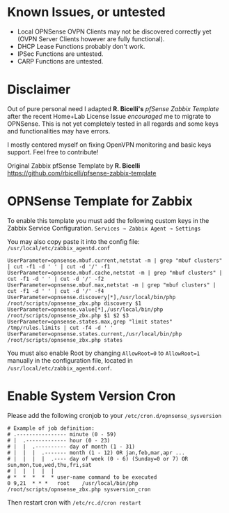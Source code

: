 # Known Issues, or untested
* Local OPNSense OVPN Clients may not be discovered correctly yet (OVPN Server Clients however are fully functional).
* DHCP Lease Functions probably don't work.
* IPSec Functions are untested.
* CARP Functions are untested.

# Disclaimer
Out of pure personal need I adapted **R. Bicelli's** _pfSense Zabbix Template_ after the recent Home+Lab License Issue *encouraged* me to migrate to OPNSense.
This is not yet completely tested in all regards and some keys and functionalities may have errors.

I mostly centered myself on fixing OpenVPN monitoring and basic keys support. Feel free to contribute!

Original Zabbix pfSense Template by **R. Bicelli**
<https://github.com/rbicelli/pfsense-zabbix-template>

# OPNSense Template for Zabbix

To enable this template you must add the following custom keys in the Zabbix Service Configuration.
`Services → Zabbix Agent → Settings`

You may also copy paste it into the config file:
`/usr/local/etc/zabbix_agentd.conf`

```
UserParameter=opnsense.mbuf.current,netstat -m | grep "mbuf clusters" | cut -f1 -d ' ' | cut -d '/' -f1
UserParameter=opnsense.mbuf.cache,netstat -m | grep "mbuf clusters" | cut -f1 -d ' ' | cut -d '/' -f2
UserParameter=opnsense.mbuf.max,netstat -m | grep "mbuf clusters" | cut -f1 -d ' ' | cut -d '/' -f4
UserParameter=opnsense.discovery[*],/usr/local/bin/php /root/scripts/opnsense_zbx.php discovery $1
UserParameter=opnsense.value[*],/usr/local/bin/php /root/scripts/opnsense_zbx.php $1 $2 $3
UserParameter=opnsense.states.max,grep "limit states" /tmp/rules.limits | cut -f4 -d ' '
UserParameter=opnsense.states.current,/usr/local/bin/php /root/scripts/opnsense_zbx.php states
```

You must also enable Root by changing `AllowRoot=0` to `AllowRoot=1` manually in the configuration file,
located in `/usr/local/etc/zabbix_agentd.conf`.

# Enable System Version Cron

Please add the following cronjob to your `/etc/cron.d/opnsense_sysversion`

```
# Example of job definition:
# .---------------- minute (0 - 59)
# |  .------------- hour (0 - 23)
# |  |  .---------- day of month (1 - 31)
# |  |  |  .------- month (1 - 12) OR jan,feb,mar,apr ...
# |  |  |  |  .---- day of week (0 - 6) (Sunday=0 or 7) OR sun,mon,tue,wed,thu,fri,sat
# |  |  |  |  |
# *  *  *  *  * user-name command to be executed
0 9,21	* * *	root	/usr/local/bin/php /root/scripts/opnsense_zbx.php sysversion_cron
```

Then restart cron with `/etc/rc.d/cron restart`
